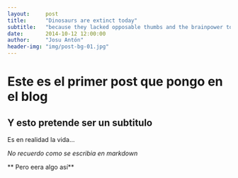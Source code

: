 ```yaml
---
layout:     post
title:      "Dinosaurs are extinct today"
subtitle:   "because they lacked opposable thumbs and the brainpower to build a space program."
date:       2014-10-12 12:00:00
author:     "Josu Antón"
header-img: "img/post-bg-01.jpg"
---
```


# Este es el primer post que pongo en el blog

## Y esto pretende ser un subtitulo

Es en realidad la vida...

*No recuerdo como se escribia en markdown*

** Pero eera algo así**
